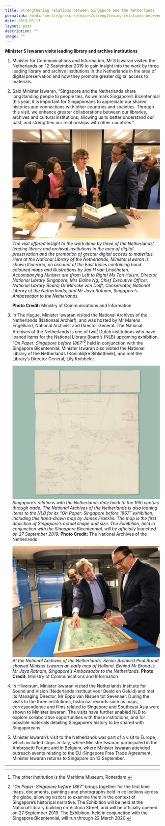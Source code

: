 ```yaml
---
title: Strengthening relations between Singapore and the Netherlands
permalink: /media-centre/press-releases/strengthening-relations-between-singapore-and-the-netherlands/
date: 2019-09-13
layout: post
description: ""
image: ""
---
```

**Minister S Iswaran visits leading library and archive institutions**

1. Minister for Communications and Information, Mr S Iswaran visited the Netherlands on 12 September 2019 to gain insight into the work by three leading library and archive institutions in the Netherlands in the area of digital preservation and how they promote greater digital access to materials.  
  
2. Said Minister Iswaran, “Singapore and the Netherlands share longstanding people to people ties. As we mark Singapore’s Bicentennial this year, it is important for Singaporeans to appreciate our shared histories and connections with other countries and societies. Through this visit, we enhance greater collaborations between our libraries, archives and cultural institutions; allowing us to better understand our past, and strengthen our relationships with other countries.”

    ![](/images/Press%20Releases%202019/visit%20to%20netherlands%20-%201.jpg)
    *The visit offered insight to the work done by three of the Netherlands’ leading library and archival institutions in the area of digital preservation and the promotion of greater digital access to materials. Here at the National Library of the Netherlands, Minister Iswaran is shown Itinerario, an account of the East Indies containing hand coloured maps and illustrations by Jan H van Linschoten. Accompanying Minister are (from Left to Right) Ms Tan Huism, Director, National Library Singapore; Mrs Elaine Ng, Chief Executive Officer, National Library Board; Dr Marieke van Delft, Conservator, National Library of the Netherlands; and Mr Jaya Ratnam, Singapore’s Ambassador to the Netherlands.*

    **Photo Credit:** Ministry of Communications and Information 

3. In The Hague, Minister Iswaran visited the National Archives of the Netherlands (Nationaal Archief), and was hosted by Mr Marens Engelhard, National Archivist and Director General. The National Archives of the Netherlands is one of two[^1] Dutch institutions who have loaned items for the National Library Board’s (NLB) upcoming exhibition, “*On Paper: Singapore before 1867*”[^2] held in conjunction with the Singapore Bicentennial. Minister Iswaran also visited the National Library of the Netherlands (Koninklijke Bibliotheek), and met the Library’s Director General, Lily Knibbeler.

    ![](/images/Press%20Releases%202019/visit%20to%20netherlands%20-%202.jpg)
    *Singapore’s relations with the Netherlands date back to the 19th century through trade. The National Archives of the Netherlands is also loaning items to the NLB for its “On Paper: Singapore before 1867” exhibition, including this hand-drawn map by James Franklin. The map is the first depiction of Singapore’s actual shape and size. The Exhibition, held in conjunction with the Singapore Bicentennial, will be officially launched on 27 September 2019.*
    **Photo Credit:** The National Archives of the Netherlands

    ![](/images/Press%20Releases%202019/visit%20to%20netherlands%20-%203.jpg)
    *At the National Archives of the Netherlands, Senior Archivist Paul Brood showed Minister Iswaran an early map of Holland. Behind Mr Brood is Mr Jaya Ratnam, Singapore’s Ambassador to the Netherlands.*
    **Photo Credit:** Ministry of Communications and Information

4. In Hilversum, Minister Iswaran visited the Netherlands Institute for Sound and Vision (Nederlands Instituut voor Beeld en Geluid) and met its Managing Director, Mr Eppo van Nispen tot Sevenaer. During the visits to the three institutions, historical records such as maps, correspondence and films related to Singapore and Southeast Asia were shown to Minister Iswaran. The visits have further enabled NLB to explore collaborative opportunities with these institutions, and for possible materials detailing Singapore’s history to be shared with Singaporeans.  

5. Minister Iswaran’s visit to the Netherlands was part of a visit to Europe, which included stops in Italy, where Minister Iswaran participated in the Ambrosetti Forum; and in Belgium, where Minister Iswaran attended outreach events relating to the EU-Singapore Free Trade Agreement. Minister Iswaran returns to Singapore on 13 September.

------------------------------------------------------------------------------------
[^1]: The other institution is the Maritime Museum, Rotterdam.  
[^2]: “*On Paper: Singapore before 1867*” brings together for the first time maps, documents, paintings and photographs held in collections across the globe, allowing visitors to examine them in the context of Singapore’s historical narrative. The Exhibition will be held at the National Library building on Victoria Street, and will be officially opened on 27 September 2019. The Exhibition, held in conjunction with the Singapore Bicentennial, will run through 22 March 2020.